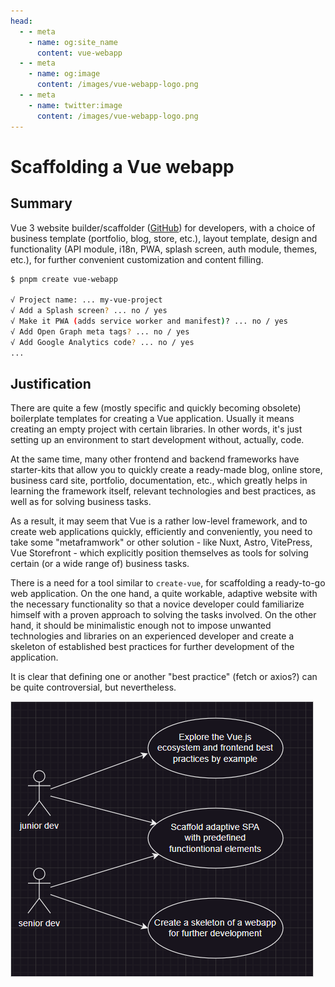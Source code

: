 ```yaml
---
head:
  - - meta
    - name: og:site_name
      content: vue-webapp
  - - meta
    - name: og:image
      content: /images/vue-webapp-logo.png
  - - meta
    - name: twitter:image
      content: /images/vue-webapp-logo.png
---
```


# Scaffolding a Vue webapp

## Summary

Vue 3 website builder/scaffolder ([GitHub](https://github.com/vuesence/vue-webapp)) for developers, with a choice of business template (portfolio, blog, store, etc.), layout template, design and functionality (API module, i18n, PWA, splash screen, auth module, themes, etc.), for further convenient customization and content filling.

```sh
$ pnpm create vue-webapp

√ Project name: ... my-vue-project
√ Add a Splash screen? ... no / yes
√ Make it PWA (adds service worker and manifest)? ... no / yes
√ Add Open Graph meta tags? ... no / yes
√ Add Google Analytics code? ... no / yes
...
```

## Justification

There are quite a few (mostly specific and quickly becoming obsolete) boilerplate templates for creating a Vue application. Usually it means creating an empty project with certain libraries. In other words, it's just setting up an environment to start development without, actually, code.

At the same time, many other frontend and backend frameworks have starter-kits that allow you to quickly create a ready-made blog, online store, business card site, portfolio, documentation, etc., which greatly helps in learning the framework itself, relevant technologies and best practices, as well as for solving business tasks.

As a result, it may seem that Vue is a rather low-level framework, and to create web applications quickly, efficiently and conveniently, you need to take some "metaframwork" or other solution - like Nuxt, Astro, VitePress, Vue Storefront - which explicitly position themselves as tools for solving certain (or a wide range of) business tasks.

There is a need for a tool similar to `create-vue`, for scaffolding a ready-to-go web application. On the one hand, a quite workable, adaptive website with the necessary functionality so that a novice developer could familiarize himself with a proven approach to solving the tasks involved. On the other hand, it should be minimalistic enough not to impose unwanted technologies and libraries on an experienced developer and create a skeleton of established best practices for further development of the application.

It is clear that defining one or another "best practice" (fetch or axios?) can be quite controversial, but nevertheless.

![image](/images/vue-webapp/use-case.png)

<style scoped>
img {
    border: 1px solid #ddd;
}
</style>

